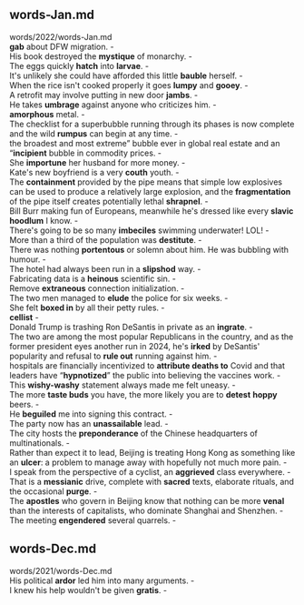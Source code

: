 ## words-Jan.md ## 
words/2022/words-Jan.md  
**gab** about DFW migration. -  
His book destroyed the **mystique** of monarchy. -  
The eggs quickly **hatch** into **larvae**. -  
It's unlikely she could have afforded this little **bauble** herself. -  
When the rice isn't cooked properly it goes **lumpy** and **gooey**. -  
A retrofit may involve putting in new door **jambs**. -  
He takes **umbrage** against anyone who criticizes him. -   
**amorphous** metal. -  
The checklist for a superbubble running through its phases is now complete and the wild **rumpus** can begin at any time. -  
the broadest and most extreme” bubble ever in global real estate and an “**incipient** bubble in commodity prices. -  
She **importune** her husband for more money. -  
Kate's new boyfriend is a very **couth** youth. -  
The **containment** provided by the pipe means that simple low explosives can be used to produce a relatively large explosion, and the **fragmentation** of the pipe itself creates potentially lethal **shrapnel**. -  
Bill Burr making fun of Europeans, meanwhile he's dressed like every **slavic** **hoodlum** I know. -  
There's going to be so many **imbeciles** swimming underwater! LOL! -  
More than a third of the population was **destitute**. -  
There was nothing **portentous** or solemn about him. He was bubbling with humour. -  
The hotel had always been run in a **slipshod** way. -  
Fabricating data is a **heinous** scientific sin. -  
Remove **extraneous** connection initialization. -  
The two men managed to **elude** the police for six weeks. -  
She felt **boxed in** by all their petty rules. -   
**cellist** -  
Donald Trump is trashing Ron DeSantis in private as an **ingrate**. -  
The two are among the most popular Republicans in the country, and as the former president eyes another run in 2024, he's **irked** by DeSantis' popularity and refusal to **rule out** running against him. -  
hospitals are financially incentivized to **attribute deaths to** Covid and that leaders have “**hypnotized**” the public into believing the vaccines work. -  
This **wishy-washy** statement always made me felt uneasy. -  
The more **taste buds** you have, the more likely you are to **detest** **hoppy** beers. -  
He **beguiled** me into signing this contract. -  
The party now has an **unassailable** lead. -  
The city hosts the **preponderance** of the Chinese headquarters of multinationals. -  
Rather than expect it to lead, Beijing is treating Hong Kong as something like an **ulcer**: a problem to manage away with hopefully not much more pain. -  
I speak from the perspective of a cyclist, an **aggrieved** class everywhere. -  
That is a **messianic** drive, complete with **sacred** texts, elaborate rituals, and the occasional **purge**. -  
The **apostles** who govern in Beijing know that nothing can be more **venal** than the interests of capitalists, who dominate Shanghai and Shenzhen. -  
The meeting **engendered** several quarrels. -  

## words-Dec.md ## 
words/2021/words-Dec.md  
His political **ardor** led him into many arguments. -  
I knew his help wouldn't be given **gratis**. -  
